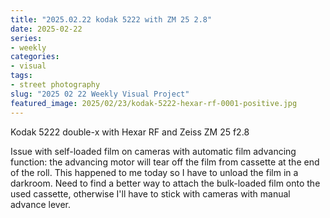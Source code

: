 ```yaml
---
title: "2025.02.22 kodak 5222 with ZM 25 2.8"
date: 2025-02-22
series:
- weekly
categories:
- visual
tags:
- street photography
slug: "2025 02 22 Weekly Visual Project"
featured_image: 2025/02/23/kodak-5222-hexar-rf-0001-positive.jpg
---
```


Kodak 5222 double-x with Hexar RF and Zeiss ZM 25 f2.8

<!--more-->

Issue with self-loaded film on cameras with automatic film advancing function: the advancing motor will tear off the film from cassette at the end of the roll. This happened to me today so I have to unload the film in a darkroom. Need to find a better way to attach the bulk-loaded film onto the used cassette, otherwise I'll have to stick with cameras with manual advance lever.